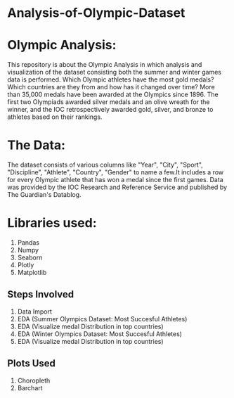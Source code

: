 # Analysis-of-Olympic-Dataset

# Olympic Analysis:

This repository is about the Olympic Analysis in which analysis and visualization of the dataset consisting both the summer and winter games data is performed. Which Olympic athletes have the most gold medals? Which countries are they from and how has it changed over time?
More than 35,000 medals have been awarded at the Olympics since 1896. The first two Olympiads awarded silver medals and an olive wreath for the winner, and the IOC retrospectively awarded gold, silver, and bronze to athletes based on their rankings.


# The Data:

The dataset consists of various columns like "Year", "City", "Sport", "Discipline", "Athlete", "Country", "Gender" to name a few.It includes a row for every Olympic athlete that has won a medal since the first games. Data was provided by the IOC Research and Reference Service and published by The Guardian's Datablog.



# Libraries used:

1) Pandas
2) Numpy
3) Seaborn
4) Plotly
5) Matplotlib

## Steps Involved
1. Data Import
2. EDA (Summer Olympics Dataset: Most Succesful Athletes)
3. EDA (Visualize medal Distribution in top countries)
4. EDA (Winter Olympics Dataset: Most Succesful Athletes)
3. EDA (Visualize medal Distribution in top countries)


## Plots Used
1. Choropleth
2. Barchart
